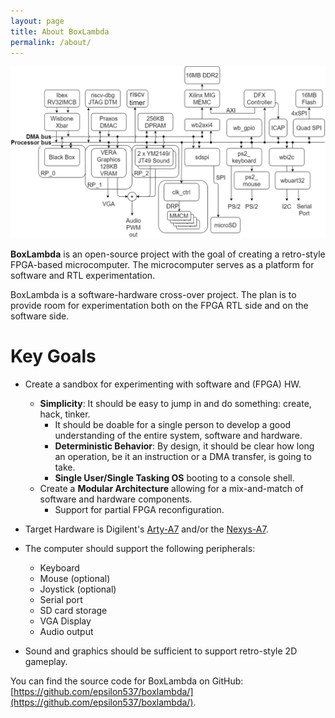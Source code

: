 ```yaml
---
layout: page
title: About BoxLambda
permalink: /about/
---
```


![Nexys Draft Architecture Block Diagram](assets/Nexys_Arch_Diagram_Doc.png)

**BoxLambda** is an open-source project with the goal of creating a retro-style FPGA-based microcomputer. The microcomputer serves as a platform for software and RTL experimentation.

BoxLambda is a software-hardware cross-over project. The plan is to provide room for experimentation both on the FPGA RTL side and on the software side.

# Key Goals

- Create a sandbox for experimenting with software and (FPGA) HW.    
    - **Simplicity**: It should be easy to jump in and do something: create, hack, tinker.
        - It should be doable for a single person to develop a good understanding of the entire system, software and hardware.
        - **Deterministic Behavior**: By design, it should be clear how long an operation, be it an instruction or a DMA transfer, is going to take.
        - **Single User/Single Tasking OS** booting to a console shell.
    - Create a **Modular Architecture** allowing for a mix-and-match of software and hardware components.
        - Support for partial FPGA reconfiguration.
- Target Hardware is Digilent's [Arty-A7](https://digilent.com/reference/programmable-logic/arty-a7/start) and/or the [Nexys-A7](https://digilent.com/reference/programmable-logic/nexys-a7/start).
- The computer should support the following peripherals:
  - Keyboard
  - Mouse (optional)
  - Joystick (optional)
  - Serial port
  - SD card storage
  - VGA Display
  - Audio output
  
- Sound and graphics should be sufficient to support retro-style 2D gameplay.

You can find the source code for BoxLambda on GitHub: [https://github.com/epsilon537/boxlambda/](https://github.com/epsilon537/boxlambda/).

